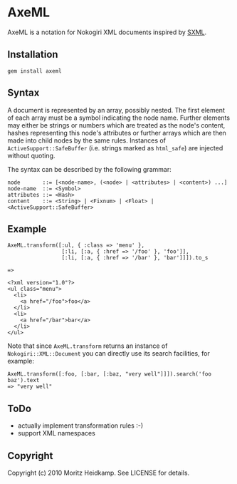 # AxeML

AxeML is a notation for Nokogiri XML documents inspired by [SXML](http://okmij.org/ftp/Scheme/SXML.html).

## Installation

    gem install axeml

## Syntax

A document is represented by an array, possibly nested. The first
element of each array must be a symbol indicating the node
name. Further elements may either be strings or numbers which are
treated as the node's content, hashes representing this node's
attributes or further arrays which are then made into child nodes by
the same rules. Instances of `ActiveSupport::SafeBuffer` (i.e. strings
marked as `html_safe`) are injected without quoting.

The syntax can be described by the following grammar:

    node       ::= [<node-name>, (<node> | <attributes> | <content>) ...]
    node-name  ::= <Symbol>
    attributes ::= <Hash>
    content    ::= <String> | <Fixnum> | <Float> | <ActiveSupport::SafeBuffer>


## Example

    AxeML.transform([:ul, { :class => 'menu' },
                     [:li, [:a, { :href => '/foo' }, 'foo']],
                     [:li, [:a, { :href => '/bar' }, 'bar']]]).to_s

    =>

    <?xml version="1.0"?>
    <ul class="menu">
      <li>
        <a href="/foo">foo</a>
      </li>
      <li>
        <a href="/bar">bar</a>
      </li>
    </ul>
    

Note that since `AxeML.transform` returns an instance of
`Nokogiri::XML::Document` you can directly use its search facilities,
for example:

    AxeML.transform([:foo, [:bar, [:baz, "very well"]]]).search('foo baz').text
    => "very well"

    
## ToDo

* actually implement transformation rules :-)
* support XML namespaces

## Copyright

Copyright (c) 2010 Moritz Heidkamp. See LICENSE for details.
